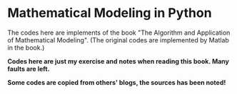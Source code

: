 # Mathematical Modeling in Python

The codes here are implements of the book "The Algorithm and Application of Mathematical Modeling". (The original codes are implemented by Matlab in the book.)

**Codes here are just my exercise and notes when reading this book. Many faults are left.**

**Some codes are copied from others' blogs, the sources has been noted!**